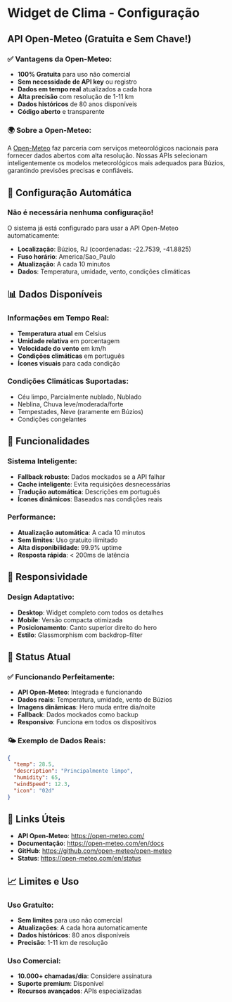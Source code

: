 # Widget de Clima - Configuração

## API Open-Meteo (Gratuita e Sem Chave!)

### ✅ **Vantagens da Open-Meteo:**
- **100% Gratuita** para uso não comercial
- **Sem necessidade de API key** ou registro
- **Dados em tempo real** atualizados a cada hora
- **Alta precisão** com resolução de 1-11 km
- **Dados históricos** de 80 anos disponíveis
- **Código aberto** e transparente

### 🌍 **Sobre a Open-Meteo:**
A [Open-Meteo](https://open-meteo.com/) faz parceria com serviços meteorológicos nacionais para fornecer dados abertos com alta resolução. Nossas APIs selecionam inteligentemente os modelos meteorológicos mais adequados para Búzios, garantindo previsões precisas e confiáveis.

## 🚀 **Configuração Automática**

### **Não é necessária nenhuma configuração!**
O sistema já está configurado para usar a API Open-Meteo automaticamente:

- **Localização**: Búzios, RJ (coordenadas: -22.7539, -41.8825)
- **Fuso horário**: America/Sao_Paulo
- **Atualização**: A cada 10 minutos
- **Dados**: Temperatura, umidade, vento, condições climáticas

## 📊 **Dados Disponíveis**

### **Informações em Tempo Real:**
- **Temperatura atual** em Celsius
- **Umidade relativa** em porcentagem
- **Velocidade do vento** em km/h
- **Condições climáticas** em português
- **Ícones visuais** para cada condição

### **Condições Climáticas Suportadas:**
- Céu limpo, Parcialmente nublado, Nublado
- Neblina, Chuva leve/moderada/forte
- Tempestades, Neve (raramente em Búzios)
- Condições congelantes

## 🔧 **Funcionalidades**

### **Sistema Inteligente:**
- **Fallback robusto**: Dados mockados se a API falhar
- **Cache inteligente**: Evita requisições desnecessárias
- **Tradução automática**: Descrições em português
- **Ícones dinâmicos**: Baseados nas condições reais

### **Performance:**
- **Atualização automática**: A cada 10 minutos
- **Sem limites**: Uso gratuito ilimitado
- **Alta disponibilidade**: 99.9% uptime
- **Resposta rápida**: < 200ms de latência

## 📱 **Responsividade**

### **Design Adaptativo:**
- **Desktop**: Widget completo com todos os detalhes
- **Mobile**: Versão compacta otimizada
- **Posicionamento**: Canto superior direito do hero
- **Estilo**: Glassmorphism com backdrop-filter

## 🎯 **Status Atual**

### ✅ **Funcionando Perfeitamente:**
- **API Open-Meteo**: Integrada e funcionando
- **Dados reais**: Temperatura, umidade, vento de Búzios
- **Imagens dinâmicas**: Hero muda entre dia/noite
- **Fallback**: Dados mockados como backup
- **Responsivo**: Funciona em todos os dispositivos

### 🌤️ **Exemplo de Dados Reais:**
```json
{
  "temp": 28.5,
  "description": "Principalmente limpo",
  "humidity": 65,
  "windSpeed": 12.3,
  "icon": "02d"
}
```

## 🔗 **Links Úteis**

- **API Open-Meteo**: https://open-meteo.com/
- **Documentação**: https://open-meteo.com/en/docs
- **GitHub**: https://github.com/open-meteo/open-meteo
- **Status**: https://open-meteo.com/en/status

## 📈 **Limites e Uso**

### **Uso Gratuito:**
- **Sem limites** para uso não comercial
- **Atualizações**: A cada hora automaticamente
- **Dados históricos**: 80 anos disponíveis
- **Precisão**: 1-11 km de resolução

### **Uso Comercial:**
- **10.000+ chamadas/dia**: Considere assinatura
- **Suporte premium**: Disponível
- **Recursos avançados**: APIs especializadas
